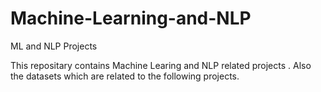 # Machine-Learning-and-NLP
ML and NLP Projects

This repositary contains Machine Learing and NLP related projects .
Also the datasets which are related to the following projects. 
